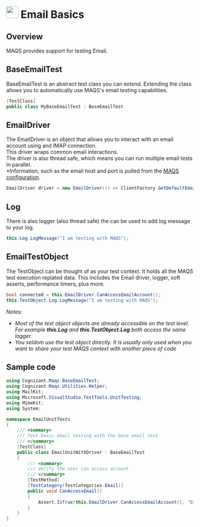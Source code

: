 # <img src="resources/maqslogo.ico" height="32" width="32"> Email Basics

## Overview
MAQS provides support for testing Email.  

## BaseEmailTest
BaseEmailTest is an abstract test class you can extend.  Extending the class allows you to automatically use MAQS's email testing capabilities.
```csharp
[TestClass]
public class MyBaseEmailTest : BaseEmailTest
```

## EmailDriver
The EmailDriver is an object that allows you to interact with an email account using and IMAP connection.  
This driver wraps common email interactions.  
The driver is also thread safe, which means you can run multiple email tests in parallel.  
*Information, such as the email host and port is pulled from the [MAQS configuration](MAQS_9/Email/EmailConfig.md). 
```csharp
EmailDriver driver = new EmailDriver(() => ClientFactory.GetDefaultEmailClient());
```

## Log
There is also logger (also thread safe) the can be used to add log message to your log.
```csharp
this.Log.LogMessage("I am testing with MAQS");
```

## EmailTestObject
The TestObject can be thought of as your test context.  It holds all the MAQS test execution replated data.  This includes the Email driver, logger, soft asserts, performance timers, plus more.
```csharp
bool connected = this.EmailDriver.CanAccessEmailAccount();
this.TestObject.Log.LogMessage("I am testing with MAQS");
```
*Notes:*  
* *Most of the test object objects are already accessible on the test level. For example **this.Log** and **this.TestObject.Log** both access the same logger.*
* *You seldom use the test object directly. It is usually only used when you want to share your test MAQS context with another piece of code*

## Sample code
```csharp
using Cognizant.Maqs.BaseEmailTest;
using Cognizant.Maqs.Utilities.Helper;
using MailKit;
using Microsoft.VisualStudio.TestTools.UnitTesting;
using MimeKit;
using System;

namespace EmailUnitTests
{
    /// <summary>
    /// Test basic email testing with the base email test
    /// </summary>
    [TestClass]
    public class EmailUnitWithDriver : BaseEmailTest
    {
        /// <summary>
        /// Verify the user can access account
        /// </summary>
        [TestMethod]
        [TestCategory(TestCategories.Email)]
        public void CanAccessEmail()
        {
            Assert.IsTrue(this.EmailDriver.CanAccessEmailAccount(), "Email account was not accessible");
        }
    }
}
```